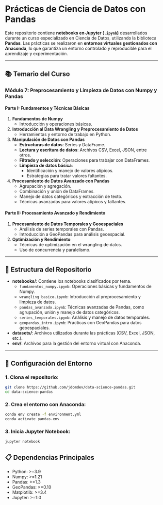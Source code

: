 # Prácticas de Ciencia de Datos con Pandas

Este repositorio contiene **notebooks en Jupyter (`.ipynb`)** desarrollados durante un curso especializado en Ciencia de Datos, utilizando la biblioteca **Pandas**. Las prácticas se realizaron en **entornos virtuales gestionados con Anaconda**, lo que garantiza un entorno controlado y reproducible para el aprendizaje y experimentación.

---

## 📚 Temario del Curso

### **Módulo 7: Preprocesamiento y Limpieza de Datos con Numpy y Pandas**

#### **Parte I: Fundamentos y Técnicas Básicas**
1. **Fundamentos de Numpy**
   - Introducción y operaciones básicas.
2. **Introducción al Data Wrangling y Preprocesamiento de Datos**
   - Herramientas y entorno de trabajo en Python.
3. **Manipulación de Datos con Pandas**
   - **Estructuras de datos**: Series y DataFrame.
   - **Lectura y escritura de datos**: Archivos CSV, Excel, JSON, entre otros.
   - **Filtrado y selección**: Operaciones para trabajar con DataFrames.
   - **Limpieza de datos básica**:
     - Identificación y manejo de valores atípicos.
     - Estrategias para tratar valores faltantes.
4. **Procesamiento de Datos Avanzado con Pandas**
   - Agrupación y agregación.
   - Combinación y unión de DataFrames.
   - Manejo de datos categóricos y extracción de texto.
   - Técnicas avanzadas para valores atípicos y faltantes.

#### **Parte II: Procesamiento Avanzado y Rendimiento**
1. **Procesamiento de Datos Temporales y Geoespaciales**
   - Análisis de series temporales con Pandas.
   - Introducción a GeoPandas para análisis geoespacial.
2. **Optimización y Rendimiento**
   - Técnicas de optimización en el wrangling de datos.
   - Uso de concurrencia y paralelismo.

---

## 📂 Estructura del Repositorio

- **notebooks/**: Contiene los notebooks clasificados por tema.
  - `fundamentos_numpy.ipynb`: Operaciones básicas y fundamentos de Numpy.
  - `wrangling_basico.ipynb`: Introducción al preprocesamiento y limpieza de datos.
  - `pandas_avanzado.ipynb`: Técnicas avanzadas de Pandas, como agrupación, unión y manejo de datos categóricos.
  - `series_temporales.ipynb`: Análisis y manejo de datos temporales.
  - `geopandas_intro.ipynb`: Prácticas con GeoPandas para datos geoespaciales.
- **datasets/**: Archivos utilizados durante las prácticas (CSV, Excel, JSON, etc.).
- **env/**: Archivos para la gestión del entorno virtual con Anaconda.

---

## 🚀 Configuración del Entorno

### 1. Clona el repositorio:
```bash
git clone https://github.com/jdomdev/data-science-pandas.git
cd data-science-pandas
```

### 2. Crea el entorno con Anaconda:
```bash
conda env create -f environment.yml
conda activate pandas-env
```

### 3. Inicia Jupyter Notebook:
```bash
jupyter notebook
```

## 📋 Dependencias Principales
- Python: >=3.9
- Numpy: >=1.21
- Pandas: >=1.3
- GeoPandas: >=0.10
- Matplotlib: >=3.4
- Jupyter: >=1.0
